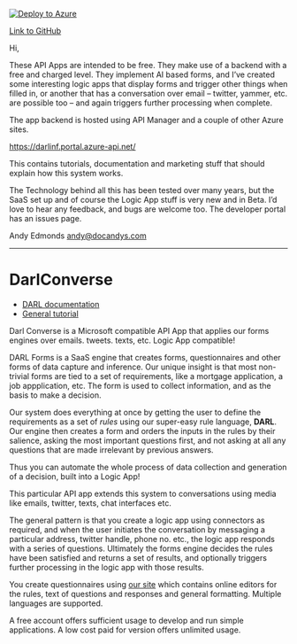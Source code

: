 [![Deploy to Azure](http://azuredeploy.net/deploybutton.png)](https://azuredeploy.net/?repository=https://github.com/drandysip/DarlConverse)

[Link to GitHub](https://github.com/drandysip/DarlConverse)

Hi,

These API Apps are intended to be free. They make use of a backend with a free and charged level. They implement AI based forms, and I’ve created some interesting logic apps that display forms and trigger other things when filled in, or another that has a conversation over email – twitter, yammer, etc. are possible too – and again triggers further processing when complete.

The app backend is hosted using API Manager and a couple of other Azure sites.

https://darlinf.portal.azure-api.net/

This contains tutorials, documentation and marketing stuff that should explain how this system works.

The Technology behind all this has been tested over many years, but the SaaS set up and of course the Logic App stuff is very new and in Beta. I’d love to hear any feedback, and bugs are welcome too. The developer portal has an issues page.

Andy Edmonds andy@docandys.com

----
# DarlConverse

+ [DARL documentation](https://darlinf.portal.azure-api.net/docs)
+ [General tutorial](https://darlinf.portal.azure-api.net/tutorial)

Darl Converse is a Microsoft compatible API App that applies our forms engines over emails. tweets. texts, etc. Logic App compatible!

DARL Forms is a SaaS engine that creates forms, questionnaires and other forms of data capture and inference.
Our unique insight is that most non-trivial forms are tied to a set of requirements, like a mortgage application, a job appplication, etc. The form is used to collect information, and as the basis to make a decision.

Our system does everything at once by getting the user to define the requirements as a set of *rules* using our super-easy rule language, __DARL__. Our engine then creates a form and orders the inputs in the rules by their salience, asking the most important questions first, and not asking at all any questions that are made irrelevant by previous answers.

Thus you can automate the whole process of data collection and generation of a decision, built into a Logic App!

This particular API app extends this system to conversations using media like emails, twitter, texts, chat interfaces etc.

The general pattern is that you create a logic app using connectors as required, and when the user initiates the conversation by messaging a particular address, twitter handle, phone no. etc., the logic app responds with a series of questions. Ultimately the forms engine decides the rules have been satisfied and returns a set of results, and optionally triggers further processing in the logic app with those results.

You create questionnaires using [our site](https://darlinf.portal.azure-api.net/) which contains online editors for the rules, text of questions and responses and general formatting. Multiple languages are supported.

A free account offers sufficient usage to develop and run simple applications. A low cost paid for version offers unlimited usage.
